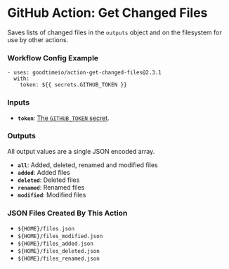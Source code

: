 # GitHub Action: Get Changed Files
Saves lists of changed files in the `outputs` object and on the filesystem for use by other actions.

### Workflow Config Example
```
- uses: goodtimeio/action-get-changed-files@2.3.1
  with:
    token: ${{ secrets.GITHUB_TOKEN }}
```

### Inputs
* **`token`**: [The `GITHUB_TOKEN` secret](https://help.github.com/en/actions/configuring-and-managing-workflows/authenticating-with-the-github_token).

### Outputs
All output values are a single JSON encoded array.

* **`all`**: Added, deleted, renamed and modified files
* **`added`**: Added files
* **`deleted`**: Deleted files
* **`renamed`**: Renamed files
* **`modified`**: Modified files

### JSON Files Created By This Action

* `${HOME}/files.json`
* `${HOME}/files_modified.json`
* `${HOME}/files_added.json`
* `${HOME}/files_deleted.json`
* `${HOME}/files_renamed.json`
